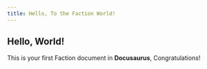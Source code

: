 ```yaml
---
title: Hello, To the Faction World!
---
```


## Hello, World!

This is your first Faction document in **Docusaurus**, Congratulations!
